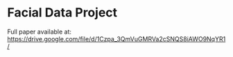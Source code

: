 # Facial Data Project
Full paper available at: https://drive.google.com/file/d/1Czpa_3QmVuGMRVa2cSNQS8iAWO9NqYR1/
